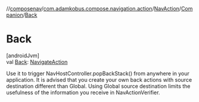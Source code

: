//[composenav](../../../../index.md)/[com.adamkobus.compose.navigation.action](../../index.md)/[NavAction](../index.md)/[Companion](index.md)/[Back](-back.md)

# Back

[androidJvm]\
val [Back](-back.md): [NavigateAction](../../-navigate-action/index.md)

Use it to trigger NavHostController.popBackStack() from anywhere in your application. It is advised that you create your own back actions with source destination different than Global. Using Global source destination limits the usefulness of the information you receive in NavActionVerifier.

